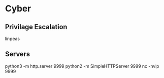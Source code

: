 # Cyber

## Privilage Escalation
linpeas

## Servers
python3 -m http.server 9999
python2 -m SimpleHTTPServer 9999
nc -nvlp 9999

